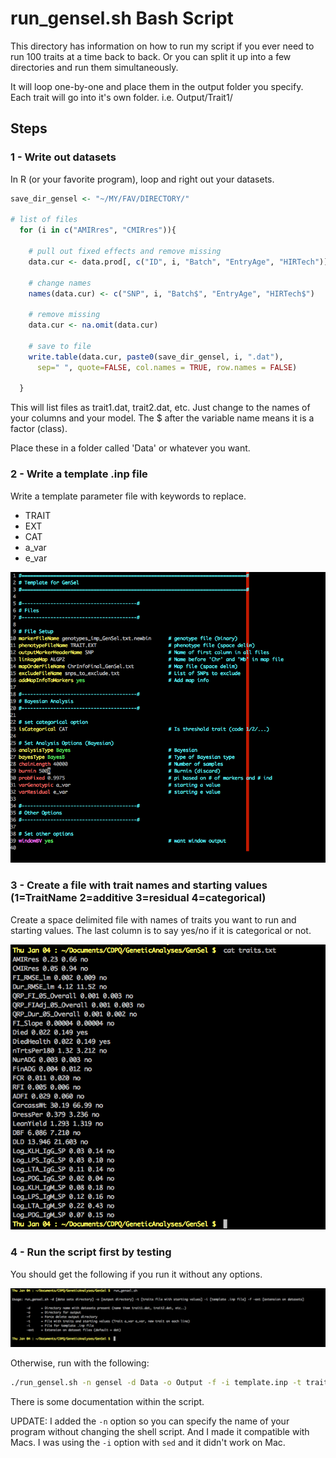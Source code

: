 # run_gensel.sh Bash Script

This directory has information on how to run my script if you 
ever need to run 100 traits at a time back to back. Or you can split 
it up into a few directories and run them simultaneously. 

It will loop one-by-one and place them in the output folder you
specify. Each trait will go into it's own folder. i.e. 
Output/Trait1/

## Steps

### 1 - Write out datasets

In R (or your favorite program), loop and right out your datasets. 

```R
save_dir_gensel <- "~/MY/FAV/DIRECTORY/"

# list of files
  for (i in c("AMIRres", "CMIRres")){
   
    # pull out fixed effects and remove missing
    data.cur <- data.prod[, c("ID", i, "Batch", "EntryAge", "HIRTech")]
    
    # change names
    names(data.cur) <- c("SNP", i, "Batch$", "EntryAge", "HIRTech$")
    
    # remove missing
    data.cur <- na.omit(data.cur)
    
    # save to file
    write.table(data.cur, paste0(save_dir_gensel, i, ".dat"), 
      sep=" ", quote=FALSE, col.names = TRUE, row.names = FALSE)
    
  }

```

This will list files as trait1.dat, trait2.dat, etc. Just change 
to the names of your columns and your model. The $ after the 
variable name means it is a factor (class). 

Place these in a folder called 'Data' or whatever you want. 

### 2 - Write a template .inp file

Write a template parameter file with keywords to replace. 
* TRAIT
* EXT
* CAT
* a_var
* e_var

![Screenshot of Parameter File](/Bash_Script/Screenshots/template.png?raw=true "Parameter file example in vim")

### 3 - Create a file with trait names and starting values (1=TraitName 2=additive 3=residual 4=categorical)

Create a space delimited file with names of traits you want to 
run and starting values. The last column is to say yes/no if it is 
categorical or not. 

![Screenshot of Traits File](/Bash_Script/Screenshots/traits.png?raw=true "Traits file example")

### 4 - Run the script first by testing

You should get the following if you run it without any options. 

![Screenshot of Error](/Bash_Script/Screenshots/error.png?raw=true "Message example")

 Otherwise, run with the following:
 
 ```bash
./run_gensel.sh -n gensel -d Data -o Output -f -i template.inp -t traits.txt -ext dat
 ```

There is some documentation within the script. 

UPDATE: I added the `-n` option so you can specify the name of your program without changing the shell script. And I made it compatible with Macs. I was using the `-i` option with `sed` and it didn't work on Mac. 


